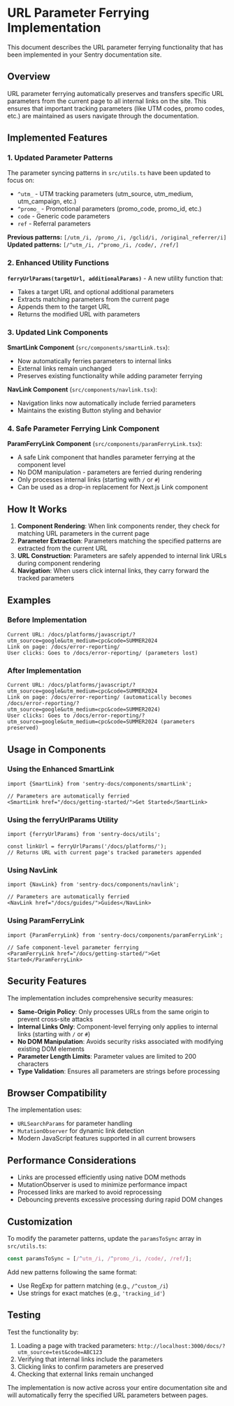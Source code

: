 # URL Parameter Ferrying Implementation

This document describes the URL parameter ferrying functionality that has been implemented in your Sentry documentation site.

## Overview

URL parameter ferrying automatically preserves and transfers specific URL parameters from the current page to all internal links on the site. This ensures that important tracking parameters (like UTM codes, promo codes, etc.) are maintained as users navigate through the documentation.

## Implemented Features

### 1. Updated Parameter Patterns

The parameter syncing patterns in `src/utils.ts` have been updated to focus on:
- `^utm_` - UTM tracking parameters (utm_source, utm_medium, utm_campaign, etc.)
- `^promo_` - Promotional parameters (promo_code, promo_id, etc.)
- `code` - Generic code parameters
- `ref` - Referral parameters

**Previous patterns:** `[/utm_/i, /promo_/i, /gclid/i, /original_referrer/i]`
**Updated patterns:** `[/^utm_/i, /^promo_/i, /code/, /ref/]`

### 2. Enhanced Utility Functions

**`ferryUrlParams(targetUrl, additionalParams)`** - A new utility function that:
- Takes a target URL and optional additional parameters
- Extracts matching parameters from the current page
- Appends them to the target URL
- Returns the modified URL with parameters

### 3. Updated Link Components

**SmartLink Component** (`src/components/smartLink.tsx`):
- Now automatically ferries parameters to internal links
- External links remain unchanged
- Preserves existing functionality while adding parameter ferrying

**NavLink Component** (`src/components/navlink.tsx`):
- Navigation links now automatically include ferried parameters
- Maintains the existing Button styling and behavior

### 4. Safe Parameter Ferrying Link Component

**ParamFerryLink Component** (`src/components/paramFerryLink.tsx`):
- A safe Link component that handles parameter ferrying at the component level
- No DOM manipulation - parameters are ferried during rendering
- Only processes internal links (starting with `/` or `#`)
- Can be used as a drop-in replacement for Next.js Link component

## How It Works

1. **Component Rendering**: When link components render, they check for matching URL parameters in the current page
2. **Parameter Extraction**: Parameters matching the specified patterns are extracted from the current URL
3. **URL Construction**: Parameters are safely appended to internal link URLs during component rendering
4. **Navigation**: When users click internal links, they carry forward the tracked parameters

## Examples

### Before Implementation
```
Current URL: /docs/platforms/javascript/?utm_source=google&utm_medium=cpc&code=SUMMER2024
Link on page: /docs/error-reporting/
User clicks: Goes to /docs/error-reporting/ (parameters lost)
```

### After Implementation
```
Current URL: /docs/platforms/javascript/?utm_source=google&utm_medium=cpc&code=SUMMER2024
Link on page: /docs/error-reporting/ (automatically becomes /docs/error-reporting/?utm_source=google&utm_medium=cpc&code=SUMMER2024)
User clicks: Goes to /docs/error-reporting/?utm_source=google&utm_medium=cpc&code=SUMMER2024 (parameters preserved)
```

## Usage in Components

### Using the Enhanced SmartLink
```tsx
import {SmartLink} from 'sentry-docs/components/smartLink';

// Parameters are automatically ferried
<SmartLink href="/docs/getting-started/">Get Started</SmartLink>
```

### Using the ferryUrlParams Utility
```tsx
import {ferryUrlParams} from 'sentry-docs/utils';

const linkUrl = ferryUrlParams('/docs/platforms/');
// Returns URL with current page's tracked parameters appended
```

### Using NavLink
```tsx
import {NavLink} from 'sentry-docs/components/navlink';

// Parameters are automatically ferried
<NavLink href="/docs/guides/">Guides</NavLink>
```

### Using ParamFerryLink
```tsx
import {ParamFerryLink} from 'sentry-docs/components/paramFerryLink';

// Safe component-level parameter ferrying
<ParamFerryLink href="/docs/getting-started/">Get Started</ParamFerryLink>
```

## Security Features

The implementation includes comprehensive security measures:
- **Same-Origin Policy**: Only processes URLs from the same origin to prevent cross-site attacks
- **Internal Links Only**: Component-level ferrying only applies to internal links (starting with `/` or `#`)
- **No DOM Manipulation**: Avoids security risks associated with modifying existing DOM elements
- **Parameter Length Limits**: Parameter values are limited to 200 characters
- **Type Validation**: Ensures all parameters are strings before processing

## Browser Compatibility

The implementation uses:
- `URLSearchParams` for parameter handling
- `MutationObserver` for dynamic link detection
- Modern JavaScript features supported in all current browsers

## Performance Considerations

- Links are processed efficiently using native DOM methods
- MutationObserver is used to minimize performance impact
- Processed links are marked to avoid reprocessing
- Debouncing prevents excessive processing during rapid DOM changes

## Customization

To modify the parameter patterns, update the `paramsToSync` array in `src/utils.ts`:

```typescript
const paramsToSync = [/^utm_/i, /^promo_/i, /code/, /ref/];
```

Add new patterns following the same format:
- Use RegExp for pattern matching (e.g., `/^custom_/i`)
- Use strings for exact matches (e.g., `'tracking_id'`)

## Testing

Test the functionality by:
1. Loading a page with tracked parameters: `http://localhost:3000/docs/?utm_source=test&code=ABC123`
2. Verifying that internal links include the parameters
3. Clicking links to confirm parameters are preserved
4. Checking that external links remain unchanged

The implementation is now active across your entire documentation site and will automatically ferry the specified URL parameters between pages.